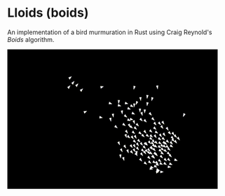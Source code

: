 # Lloids (boids)

An implementation of a bird murmuration in Rust using Craig Reynold's _Boids_ algorithm.

![boids](images/boids.gif)
